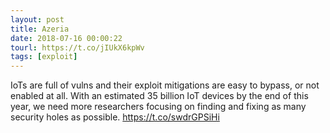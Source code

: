 ```yaml
---
layout: post
title: Azeria
date: 2018-07-16 00:00:22
tourl: https://t.co/jIUkX6kpWv
tags: [exploit]
---
```

IoTs are full of vulns and their exploit mitigations are easy to bypass, or not enabled at all. With an estimated 35 billion IoT devices by the end of this year, we need more researchers focusing on finding and fixing as many security holes as possible.
https://t.co/swdrGPSiHi